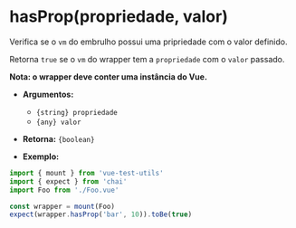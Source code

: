 # hasProp(propriedade, valor)

Verifica se o `vm` do embrulho possui uma pripriedade com o valor definido.

Retorna `true` se o `vm` do wrapper tem a `propriedade` com o `valor` passado.

**Nota: o wrapper deve conter uma instância do Vue.**

- **Argumentos:**
  - `{string} propriedade`
  - `{any} valor`

- **Retorna:** `{boolean}`

- **Exemplo:**

```js
import { mount } from 'vue-test-utils'
import { expect } from 'chai'
import Foo from './Foo.vue'

const wrapper = mount(Foo)
expect(wrapper.hasProp('bar', 10)).toBe(true)
```
